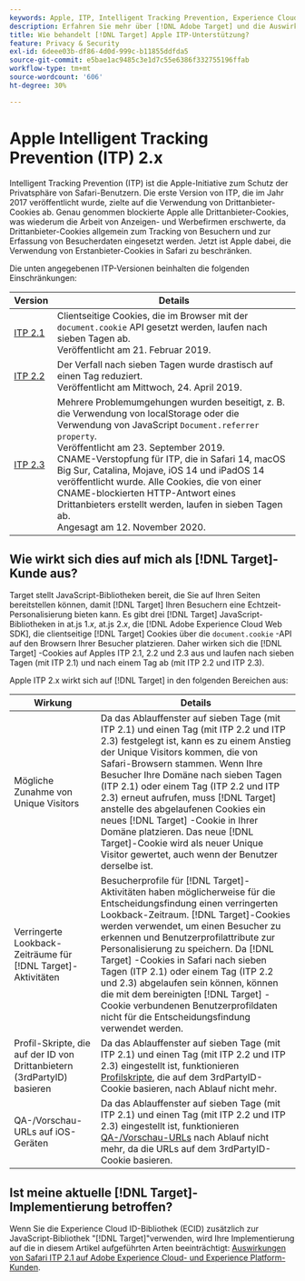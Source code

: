 ```yaml
---
keywords: Apple, ITP, Intelligent Tracking Prevention, Experience Cloud ID, ecid, itp
description: Erfahren Sie mehr über [!DNL Adobe Target] und die Auswirkungen der Apple Intelligent Tracking Prevention (ITP)-Initiative zum Schutz der Privatsphäre von Safari-Benutzern.
title: Wie behandelt [!DNL Target] Apple ITP-Unterstützung?
feature: Privacy & Security
exl-id: 6deee03b-df86-4d0d-999c-b11855ddfda5
source-git-commit: e5bae1ac9485c3e1d7c55e6386f332755196ffab
workflow-type: tm+mt
source-wordcount: '606'
ht-degree: 30%

---
```


# Apple Intelligent Tracking Prevention (ITP) 2.x

Intelligent Tracking Prevention (ITP) ist die Apple-Initiative zum Schutz der Privatsphäre von Safari-Benutzern. Die erste Version von ITP, die im Jahr 2017 veröffentlicht wurde, zielte auf die Verwendung von Drittanbieter-Cookies ab. Genau genommen blockierte Apple alle Drittanbieter-Cookies, was wiederum die Arbeit von Anzeigen- und Werbefirmen erschwerte, da Drittanbieter-Cookies allgemein zum Tracking von Besuchern und zur Erfassung von Besucherdaten eingesetzt werden. Jetzt ist Apple dabei, die Verwendung von Erstanbieter-Cookies in Safari zu beschränken.

Die unten angegebenen ITP-Versionen beinhalten die folgenden Einschränkungen:

| Version | Details |
| --- | --- |
| [ITP 2.1](https://webkit.org/blog/8613/intelligent-tracking-prevention-2-1/) | Clientseitige Cookies, die im Browser mit der `document.cookie` API gesetzt werden, laufen nach sieben Tagen ab.<br />Veröffentlicht am 21. Februar 2019. |
| [ITP 2.2](https://webkit.org/blog/8828/intelligent-tracking-prevention-2-2/) | Der Verfall nach sieben Tagen wurde drastisch auf einen Tag reduziert.<br />Veröffentlicht am Mittwoch, 24. April 2019. |
| [ITP 2.3](https://webkit.org/blog/9521/intelligent-tracking-prevention-2-3/) | Mehrere Problemumgehungen wurden beseitigt, z. B. die Verwendung von localStorage oder die Verwendung von JavaScript `Document.referrer property`.<br /> Veröffentlicht am 23. September 2019.<br />CNAME-Verstopfung für ITP, die in Safari 14, macOS Big Sur, Catalina, Mojave, iOS 14 und iPadOS 14 veröffentlicht wurde. Alle Cookies, die von einer CNAME-blockierten HTTP-Antwort eines Drittanbieters erstellt werden, laufen in sieben Tagen ab.<br />Angesagt am 12. November 2020. |

## Wie wirkt sich dies auf mich als [!DNL Target]-Kunde aus?

Target stellt JavaScript-Bibliotheken bereit, die Sie auf Ihren Seiten bereitstellen können, damit [!DNL Target] Ihren Besuchern eine Echtzeit-Personalisierung bieten kann. Es gibt drei [!DNL Target] JavaScript-Bibliotheken in at.js 1.*x*, at.js 2.*x*, die [!DNL Adobe Experience Cloud Web SDK], die clientseitige [!DNL Target] Cookies über die `document.cookie` -API auf den Browsern Ihrer Besucher platzieren. Daher wirken sich die [!DNL Target] -Cookies auf Apples ITP 2.1, 2.2 und 2.3 aus und laufen nach sieben Tagen (mit ITP 2.1) und nach einem Tag ab (mit ITP 2.2 und ITP 2.3).

Apple ITP 2.x wirkt sich auf [!DNL Target] in den folgenden Bereichen aus:

| Wirkung | Details |
| --- | --- |
| Mögliche Zunahme von Unique Visitors | Da das Ablauffenster auf sieben Tage (mit ITP 2.1) und einen Tag (mit ITP 2.2 und ITP 2.3) festgelegt ist, kann es zu einem Anstieg der Unique Visitors kommen, die von Safari-Browsern stammen. Wenn Ihre Besucher Ihre Domäne nach sieben Tagen (ITP 2.1) oder einem Tag (ITP 2.2 und ITP 2.3) erneut aufrufen, muss [!DNL Target] anstelle des abgelaufenen Cookies ein neues [!DNL Target] -Cookie in Ihrer Domäne platzieren. Das neue [!DNL Target]-Cookie wird als neuer Unique Visitor gewertet, auch wenn der Benutzer derselbe ist. |
| Verringerte Lookback-Zeiträume für [!DNL Target]-Aktivitäten | Besucherprofile für [!DNL Target]-Aktivitäten haben möglicherweise für die Entscheidungsfindung einen verringerten Lookback-Zeitraum. [!DNL Target]-Cookies werden verwendet, um einen Besucher zu erkennen und Benutzerprofilattribute zur Personalisierung zu speichern. Da [!DNL Target] -Cookies in Safari nach sieben Tagen (ITP 2.1) oder einem Tag (ITP 2.2 und 2.3) abgelaufen sein können, können die mit dem bereinigten [!DNL Target] -Cookie verbundenen Benutzerprofildaten nicht für die Entscheidungsfindung verwendet werden. |
| Profil-Skripte, die auf der ID von Drittanbietern (3rdPartyID) basieren | Da das Ablauffenster auf sieben Tage (mit ITP 2.1) und einen Tag (mit ITP 2.2 und ITP 2.3) eingestellt ist, funktionieren [Profilskripte](https://experienceleague.adobe.com/docs/target/using/audiences/visitor-profiles/profile-parameters.html), die auf dem 3rdPartyID-Cookie basieren, nach Ablauf nicht mehr. |
| QA-/Vorschau-URLs auf iOS-Geräten | Da das Ablauffenster auf sieben Tage (mit ITP 2.1) und einen Tag (mit ITP 2.2 und ITP 2.3) eingestellt ist, funktionieren [QA-/Vorschau-URLs](https://experienceleague.adobe.com/docs/target/using/activities/activity-qa/activity-qa.html) nach Ablauf nicht mehr, da die URLs auf dem 3rdPartyID-Cookie basieren. |

## Ist meine aktuelle [!DNL Target]-Implementierung betroffen?

Wenn Sie die Experience Cloud ID-Bibliothek (ECID) zusätzlich zur JavaScript-Bibliothek &quot;[!DNL Target]&quot;verwenden, wird Ihre Implementierung auf die in diesem Artikel aufgeführten Arten beeinträchtigt: [Auswirkungen von Safari ITP 2.1 auf Adobe Experience Cloud- und Experience Platform-Kunden](https://medium.com/adobetech/safari-itp-2-1-impact-on-adobe-experience-cloud-customers-9439cecb55ac).
